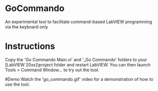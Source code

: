 # GoCommando
An experimental tool to facilitate command-based LabVIEW programming via the keyboard only

# Instructions
Copy the 'Go Commando Main.vi' and '_Go Commando' folders to your [LabVIEW 20xx]\project folder and restart LabVIEW. You can then launch Tools > Command Window... to try out the tool.

#Demo
Watch the 'go_commando.gif' video for a demonstration of how to use the tool.
